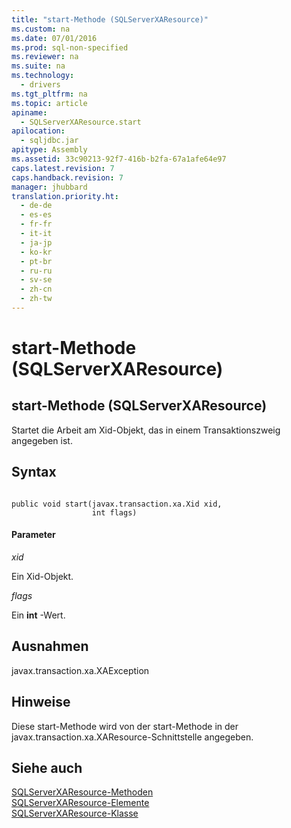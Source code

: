 ```yaml
---
title: "start-Methode (SQLServerXAResource)"
ms.custom: na
ms.date: 07/01/2016
ms.prod: sql-non-specified
ms.reviewer: na
ms.suite: na
ms.technology: 
  - drivers
ms.tgt_pltfrm: na
ms.topic: article
apiname: 
  - SQLServerXAResource.start
apilocation: 
  - sqljdbc.jar
apitype: Assembly
ms.assetid: 33c90213-92f7-416b-b2fa-67a1afe64e97
caps.latest.revision: 7
caps.handback.revision: 7
manager: jhubbard
translation.priority.ht: 
  - de-de
  - es-es
  - fr-fr
  - it-it
  - ja-jp
  - ko-kr
  - pt-br
  - ru-ru
  - sv-se
  - zh-cn
  - zh-tw
---
```

# start-Methode (SQLServerXAResource)
    
## start\-Methode \(SQLServerXAResource\)  
 Startet die Arbeit am Xid\-Objekt, das in einem Transaktionszweig angegeben ist.  
  
## Syntax  
  
```  
  
public void start(javax.transaction.xa.Xid xid,  
                  int flags)  
```  
  
#### Parameter  
 *xid*  
  
 Ein Xid\-Objekt.  
  
 *flags*  
  
 Ein **int** \-Wert.  
  
## Ausnahmen  
 javax.transaction.xa.XAException  
  
## Hinweise  
 Diese start\-Methode wird von der start\-Methode in der javax.transaction.xa.XAResource\-Schnittstelle angegeben.  
  
## Siehe auch  
 [SQLServerXAResource-Methoden](../content/SQLServerXAResource-Methods.md)   
 [SQLServerXAResource-Elemente](../content/SQLServerXAResource-Members.md)   
 [SQLServerXAResource-Klasse](../content/SQLServerXAResource-Class.md)  
  
  